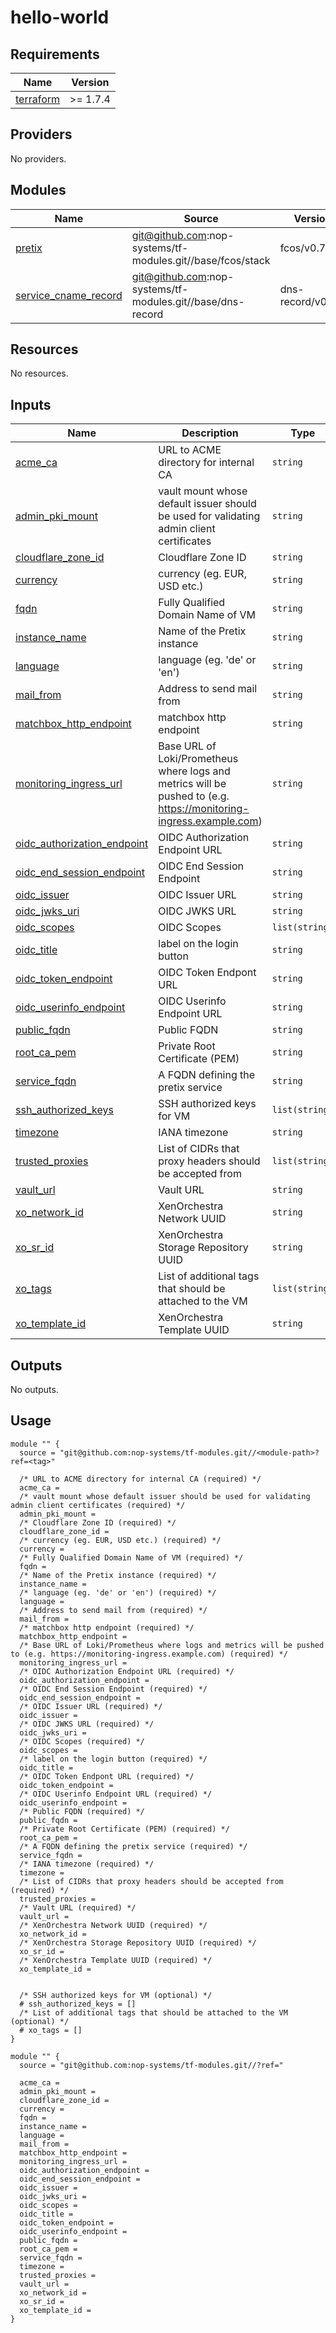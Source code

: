 # hello-world

<!-- BEGIN_TF_DOCS -->
## Requirements

| Name | Version |
|------|---------|
| <a name="requirement_terraform"></a> [terraform](#requirement\_terraform) | >= 1.7.4 |

## Providers

No providers.

## Modules

| Name | Source | Version |
|------|--------|---------|
| <a name="module_pretix"></a> [pretix](#module\_pretix) | git@github.com:nop-systems/tf-modules.git//base/fcos/stack | fcos/v0.7.0 |
| <a name="module_service_cname_record"></a> [service\_cname\_record](#module\_service\_cname\_record) | git@github.com:nop-systems/tf-modules.git//base/dns-record | dns-record/v0.2.0 |

## Resources

No resources.

## Inputs

| Name | Description | Type | Default | Required |
|------|-------------|------|---------|:--------:|
| <a name="input_acme_ca"></a> [acme\_ca](#input\_acme\_ca) | URL to ACME directory for internal CA | `string` | n/a | yes |
| <a name="input_admin_pki_mount"></a> [admin\_pki\_mount](#input\_admin\_pki\_mount) | vault mount whose default issuer should be used for validating admin client certificates | `string` | n/a | yes |
| <a name="input_cloudflare_zone_id"></a> [cloudflare\_zone\_id](#input\_cloudflare\_zone\_id) | Cloudflare Zone ID | `string` | n/a | yes |
| <a name="input_currency"></a> [currency](#input\_currency) | currency (eg. EUR, USD etc.) | `string` | n/a | yes |
| <a name="input_fqdn"></a> [fqdn](#input\_fqdn) | Fully Qualified Domain Name of VM | `string` | n/a | yes |
| <a name="input_instance_name"></a> [instance\_name](#input\_instance\_name) | Name of the Pretix instance | `string` | n/a | yes |
| <a name="input_language"></a> [language](#input\_language) | language (eg. 'de' or 'en') | `string` | n/a | yes |
| <a name="input_mail_from"></a> [mail\_from](#input\_mail\_from) | Address to send mail from | `string` | n/a | yes |
| <a name="input_matchbox_http_endpoint"></a> [matchbox\_http\_endpoint](#input\_matchbox\_http\_endpoint) | matchbox http endpoint | `string` | n/a | yes |
| <a name="input_monitoring_ingress_url"></a> [monitoring\_ingress\_url](#input\_monitoring\_ingress\_url) | Base URL of Loki/Prometheus where logs and metrics will be pushed to (e.g. https://monitoring-ingress.example.com) | `string` | n/a | yes |
| <a name="input_oidc_authorization_endpoint"></a> [oidc\_authorization\_endpoint](#input\_oidc\_authorization\_endpoint) | OIDC Authorization Endpoint URL | `string` | n/a | yes |
| <a name="input_oidc_end_session_endpoint"></a> [oidc\_end\_session\_endpoint](#input\_oidc\_end\_session\_endpoint) | OIDC End Session Endpoint | `string` | n/a | yes |
| <a name="input_oidc_issuer"></a> [oidc\_issuer](#input\_oidc\_issuer) | OIDC Issuer URL | `string` | n/a | yes |
| <a name="input_oidc_jwks_uri"></a> [oidc\_jwks\_uri](#input\_oidc\_jwks\_uri) | OIDC JWKS URL | `string` | n/a | yes |
| <a name="input_oidc_scopes"></a> [oidc\_scopes](#input\_oidc\_scopes) | OIDC Scopes | `list(string)` | n/a | yes |
| <a name="input_oidc_title"></a> [oidc\_title](#input\_oidc\_title) | label on the login button | `string` | n/a | yes |
| <a name="input_oidc_token_endpoint"></a> [oidc\_token\_endpoint](#input\_oidc\_token\_endpoint) | OIDC Token Endpont URL | `string` | n/a | yes |
| <a name="input_oidc_userinfo_endpoint"></a> [oidc\_userinfo\_endpoint](#input\_oidc\_userinfo\_endpoint) | OIDC Userinfo Endpoint URL | `string` | n/a | yes |
| <a name="input_public_fqdn"></a> [public\_fqdn](#input\_public\_fqdn) | Public FQDN | `string` | n/a | yes |
| <a name="input_root_ca_pem"></a> [root\_ca\_pem](#input\_root\_ca\_pem) | Private Root Certificate (PEM) | `string` | n/a | yes |
| <a name="input_service_fqdn"></a> [service\_fqdn](#input\_service\_fqdn) | A FQDN defining the pretix service | `string` | n/a | yes |
| <a name="input_ssh_authorized_keys"></a> [ssh\_authorized\_keys](#input\_ssh\_authorized\_keys) | SSH authorized keys for VM | `list(string)` | `[]` | no |
| <a name="input_timezone"></a> [timezone](#input\_timezone) | IANA timezone | `string` | n/a | yes |
| <a name="input_trusted_proxies"></a> [trusted\_proxies](#input\_trusted\_proxies) | List of CIDRs that proxy headers should be accepted from | `list(string)` | n/a | yes |
| <a name="input_vault_url"></a> [vault\_url](#input\_vault\_url) | Vault URL | `string` | n/a | yes |
| <a name="input_xo_network_id"></a> [xo\_network\_id](#input\_xo\_network\_id) | XenOrchestra Network UUID | `string` | n/a | yes |
| <a name="input_xo_sr_id"></a> [xo\_sr\_id](#input\_xo\_sr\_id) | XenOrchestra Storage Repository UUID | `string` | n/a | yes |
| <a name="input_xo_tags"></a> [xo\_tags](#input\_xo\_tags) | List of additional tags that should be attached to the VM | `list(string)` | `[]` | no |
| <a name="input_xo_template_id"></a> [xo\_template\_id](#input\_xo\_template\_id) | XenOrchestra Template UUID | `string` | n/a | yes |

## Outputs

No outputs.

## Usage

```hcl
module "" {
  source = "git@github.com:nop-systems/tf-modules.git//<module-path>?ref=<tag>"
  
  /* URL to ACME directory for internal CA (required) */
  acme_ca =
  /* vault mount whose default issuer should be used for validating admin client certificates (required) */
  admin_pki_mount =
  /* Cloudflare Zone ID (required) */
  cloudflare_zone_id =
  /* currency (eg. EUR, USD etc.) (required) */
  currency =
  /* Fully Qualified Domain Name of VM (required) */
  fqdn =
  /* Name of the Pretix instance (required) */
  instance_name =
  /* language (eg. 'de' or 'en') (required) */
  language =
  /* Address to send mail from (required) */
  mail_from =
  /* matchbox http endpoint (required) */
  matchbox_http_endpoint =
  /* Base URL of Loki/Prometheus where logs and metrics will be pushed to (e.g. https://monitoring-ingress.example.com) (required) */
  monitoring_ingress_url =
  /* OIDC Authorization Endpoint URL (required) */
  oidc_authorization_endpoint =
  /* OIDC End Session Endpoint (required) */
  oidc_end_session_endpoint =
  /* OIDC Issuer URL (required) */
  oidc_issuer =
  /* OIDC JWKS URL (required) */
  oidc_jwks_uri =
  /* OIDC Scopes (required) */
  oidc_scopes =
  /* label on the login button (required) */
  oidc_title =
  /* OIDC Token Endpont URL (required) */
  oidc_token_endpoint =
  /* OIDC Userinfo Endpoint URL (required) */
  oidc_userinfo_endpoint =
  /* Public FQDN (required) */
  public_fqdn =
  /* Private Root Certificate (PEM) (required) */
  root_ca_pem =
  /* A FQDN defining the pretix service (required) */
  service_fqdn =
  /* IANA timezone (required) */
  timezone =
  /* List of CIDRs that proxy headers should be accepted from (required) */
  trusted_proxies =
  /* Vault URL (required) */
  vault_url =
  /* XenOrchestra Network UUID (required) */
  xo_network_id =
  /* XenOrchestra Storage Repository UUID (required) */
  xo_sr_id =
  /* XenOrchestra Template UUID (required) */
  xo_template_id =

  
  /* SSH authorized keys for VM (optional) */
  # ssh_authorized_keys = []
  /* List of additional tags that should be attached to the VM (optional) */
  # xo_tags = []
}

module "" {
  source = "git@github.com:nop-systems/tf-modules.git//?ref="
  
  acme_ca =
  admin_pki_mount =
  cloudflare_zone_id =
  currency =
  fqdn =
  instance_name =
  language =
  mail_from =
  matchbox_http_endpoint =
  monitoring_ingress_url =
  oidc_authorization_endpoint =
  oidc_end_session_endpoint =
  oidc_issuer =
  oidc_jwks_uri =
  oidc_scopes =
  oidc_title =
  oidc_token_endpoint =
  oidc_userinfo_endpoint =
  public_fqdn =
  root_ca_pem =
  service_fqdn =
  timezone =
  trusted_proxies =
  vault_url =
  xo_network_id =
  xo_sr_id =
  xo_template_id =
}
```
<!-- END_TF_DOCS -->
